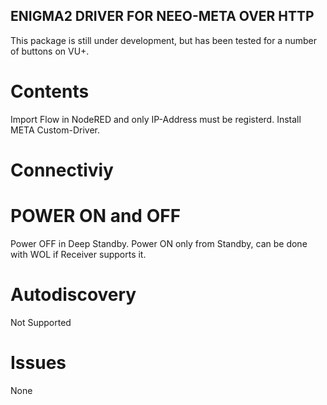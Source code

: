 ## ENIGMA2 DRIVER FOR NEEO-META OVER HTTP
This package is still under development, but has been tested for a number of buttons on VU+.

# Contents
Import Flow in NodeRED and only IP-Address must be registerd.
Install META Custom-Driver.

# Connectiviy

 
# POWER ON and OFF
Power OFF in Deep Standby. Power ON only from Standby, can be done with WOL if Receiver supports it.

# Autodiscovery 
Not Supported

# Issues
None